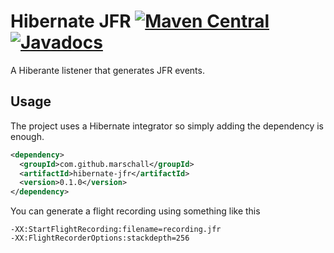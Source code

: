 Hibernate JFR [![Maven Central](https://maven-badges.herokuapp.com/maven-central/com.github.marschall/hibernate-jfr/badge.svg)](https://maven-badges.herokuapp.com/maven-central/com.github.marschall/hibernate-jfr) [![Javadocs](https://www.javadoc.io/badge/com.github.marschall/hibernate-jfr.svg)](https://www.javadoc.io/doc/com.github.marschall/hibernate-jfr)
=============

A Hiberante listener that generates JFR events.

Usage
-----

The project uses a Hibernate integrator so simply adding the dependency is enough.

```xml
<dependency>
  <groupId>com.github.marschall</groupId>
  <artifactId>hibernate-jfr</artifactId>
  <version>0.1.0</version>
</dependency>
```

You can generate a flight recording using something like this

```
-XX:StartFlightRecording:filename=recording.jfr
-XX:FlightRecorderOptions:stackdepth=256
```

